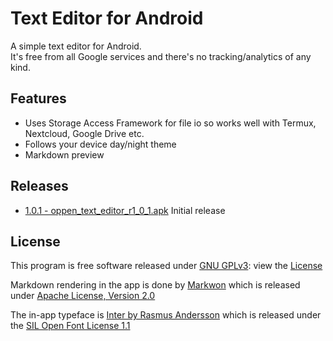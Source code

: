 # Text Editor for Android

A simple text editor for Android.  
It's free from all Google services and there's no tracking/analytics of any kind.

## Features

* Uses Storage Access Framework for file io so works well with Termux, Nextcloud, Google Drive etc.
* Follows your device day/night theme
* Markdown preview

## Releases

* [1.0.1 - oppen_text_editor_r1_0_1.apk](https://codeberg.org/attachments/dbbc07b3-c78f-4d84-a519-3ab204a0ea94) Initial release

## License

This program is free software released under [GNU GPLv3](https://www.gnu.org/licenses/gpl-3.0.en.html): view the [License](LICENSE)

Markdown rendering in the app is done by [Markwon](https://github.com/noties/Markwon) which is released under [Apache License, Version 2.0](http://www.apache.org/licenses/LICENSE-2.0)

The in-app typeface is [Inter by Rasmus Andersson](https://rsms.me/inter/) which is released under the [SIL Open Font License 1.1](https://choosealicense.com/licenses/ofl-1.1/)